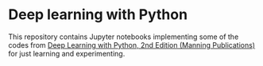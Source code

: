# Deep learning with Python
This repository contains Jupyter notebooks implementing some of the codes from [Deep Learning with Python, 2nd Edition (Manning Publications)](https://www.manning.com/books/deep-learning-with-python-second-edition?a_aid=keras&a_bid=76564dff) for just learning and experimenting.